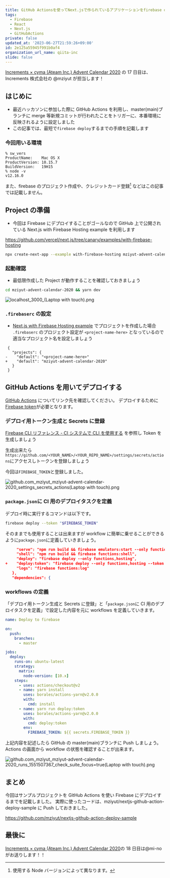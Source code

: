 ```yaml
---
title: GitHub Actionsを使ってNext.jsで作られているアプリケーションをfirebase deployをするまで
tags:
  - Firebase
  - React
  - Next.js
  - GitHubActions
private: false
updated_at: '2023-06-27T21:59:26+09:00'
id: 2e125a55945f991b0af4
organization_url_name: qiita-inc
slide: false
---
```


[Increments × cyma (Ateam Inc.) Advent Calendar 2020](https://qiita.com/advent-calendar/2020/increments-cyma) の 17 日目は、
Increments 株式会社の @mziyut が担当します！

## はじめに

- 最近ハッカソンに参加した際に GitHub Actions を利用し、master(main)ブランチに merge 等新規コミットが行われたことをトリガーに、本番環境に反映されるように設定しました
- この記事では、最短で`firebase deploy`するまでの手順を記載します

### 今回用いる環境

```
% sw_vers
ProductName:	Mac OS X
ProductVersion:	10.15.7
BuildVersion:	19H15
% node -v
v12.16.0
```

また、firebase のプロジェクト作成や、クレジットカード登録[^1] などはこの記事では記載しません。

[^1]: 使用する Node バージョンによって異なります。

## Project の準備

- 今回は Firebase にデプロイすることがゴールなので GitHub 上で公開されている Next.js with Firebase Hosting example を利用します

https://github.com/vercel/next.js/tree/canary/examples/with-firebase-hosting

```zsh
npx create-next-app --example with-firebase-hosting mziyut-advent-calendar-2020
```

### 起動確認

- 最低限作成した Project が動作することを確認しておきましょう

```zsh
cd mziyut-advent-calendar-2020 && yarn dev
```

![localhost_3000_(Laptop with touch).png](https://qiita-image-store.s3.ap-northeast-1.amazonaws.com/0/55950/a8159378-015d-8c06-2648-8300cb536819.png)

### `.firebaserc` の設定

- [Next.js with Firebase Hosting example](https://github.com/vercel/next.js/tree/canary/examples/with-firebase-hosting) でプロジェクトを作成した場合 `.firebaserc` のプロジェクト設定が `<project-name-here>` となっているので適当なプロジェクト名を設定しましょう

```diff:.firebaserc
 {
   "projects": {
-    "default": "<project-name-here>"
+    "default": "mziyut-advent-calendar-2020"
   }
 }
```

## GitHub Actions を用いてデプロイする

[GitHub Actions](https://github.co.jp/features/actions) についてリンク先を確認してください。
デプロイするために[Firebase token]()が必要となります。

### デプロイ用トークン生成と Secrets に登録

[Firebase CLI リファレンス - CI システムで CLI を使用する](https://firebase.google.com/docs/cli?hl=ja#cli-ci-systems) を参照し Token を生成しましょう

生成出来たら `https://github.com/<YOUR_NAME>/<YOUR_REPO_NAME>/settings/secrets/actions`にアクセスしトークンを登録しましょう

今回は`FIREBASE_TOKEN`と登録しました。

![github.com_mziyut_mziyut-advent-calendar-2020_settings_secrets_actions(Laptop with touch).png](https://qiita-image-store.s3.ap-northeast-1.amazonaws.com/0/55950/8ab19760-9747-5779-5b29-769f265f36a9.png)

### `package.json`に CI 用のデプロイタスクを定義

デプロイ時に実行するコマンドは以下です。

```zsh
firebase deploy --token "$FIREBASE_TOKEN"
```

そのままでも使用することは出来ますが workflow に簡単に乗せることができるように`package.json`に定義していきましょう。

```diff_json:package.json
     "serve": "npm run build && firebase emulators:start --only functions,hosting",
     "shell": "npm run build && firebase functions:shell",
     "deploy": "firebase deploy --only functions,hosting",
+    "deploy:token": "firebase deploy --only functions,hosting --token ${FIREBASE_TOKEN}",
     "logs": "firebase functions:log"
   },
   "dependencies": {
```

### workflows の定義

「デプロイ用トークン生成と Secrets に登録」と「`package.json`に CI 用のデプロイタスクを定義」で設定した内容を元に workflows を定義していきます。

```yml:.github/workflows/deploy.yml
name: Deploy to firebase

on:
  push:
    branches:
      - master

jobs:
  deploy:
    runs-on: ubuntu-latest
    strategy:
      matrix:
        node-version: [10.x]
    steps:
      - uses: actions/checkout@v2
      - name: yarn install
        uses: borales/actions-yarn@v2.0.0
        with:
          cmd: install
      - name: yarn run deploy:token
        uses: borales/actions-yarn@v2.0.0
        with:
          cmd: deploy:token
        env:
          FIREBASE_TOKEN: ${{ secrets.FIREBASE_TOKEN }}
```

上記内容を記述したら GitHub の master(main)ブランチに Push しましょう。
Actions の画面から workflow の状態を確認することが出来ます。

![github.com_mziyut_mziyut-advent-calendar-2020_runs_1551507367_check_suite_focus=true(Laptop with touch).png](https://qiita-image-store.s3.ap-northeast-1.amazonaws.com/0/55950/d0e8c8e2-d902-35fb-1159-5ef4560f5680.png)

## まとめ

今回はサンプルプロジェクトを GitHub Actions を使い Firebase にデプロイするまでを記載しました。
実際に使ったコードは、mziyut/nextjs-github-action-deploy-sample に Push しておきました。

https://github.com/mziyut/nextjs-github-action-deploy-sample

## 最後に

[Increments × cyma (Ateam Inc.) Advent Calendar 2020](https://qiita.com/advent-calendar/2020/increments-cyma)の 18 日目は@mi-no がお送りします！！
